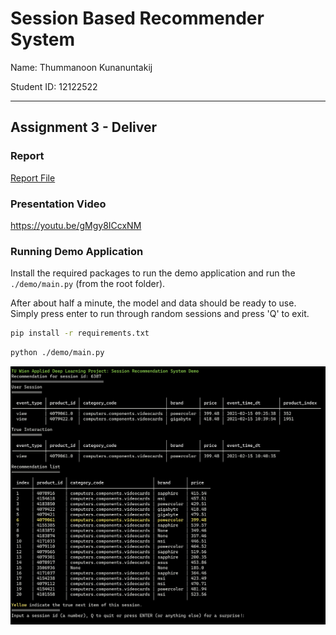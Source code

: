 # Session Based Recommender System

Name: Thummanoon Kunanuntakij

Student ID: 12122522

---

## Assignment 3 - Deliver

### Report
[Report File](/report.pdf)

### Presentation Video
https://youtu.be/gMgy8ICcxNM

### Running Demo Application

Install the required packages to run the demo application and run the `./demo/main.py` (from the root folder).

After about half a minute, the model and data should be ready to use. Simply press enter to run through random sessions and press 'Q' to exit.

```bash
pip install -r requirements.txt
```

```bash
python ./demo/main.py
```

![Picture of the demo application](/demo/demo_pic.jpg "Picture of the demo application")
